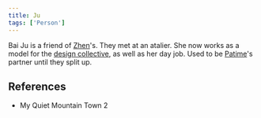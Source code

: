 ```yaml
---
title: Ju
tags: ['Person']
---
```

Bai Ju is a friend of [Zhen](/_wiki/zhen.md)'s. They met at an atalier. She now works as a model for the [design collective](/_wiki/design-collective.md), as well as her day job. Used to be [Patime](/_wiki/patime.md)'s partner until they split up.

## References
- My Quiet Mountain Town 2
